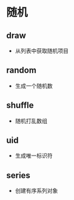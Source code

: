 # 随机

## draw

+ 从列表中获取随机项目

## random

+ 生成一个随机数

## shuffle

+ 随机打乱数组

## uid

+ 生成唯一标识符

## series

+ 创建有序系列对象

